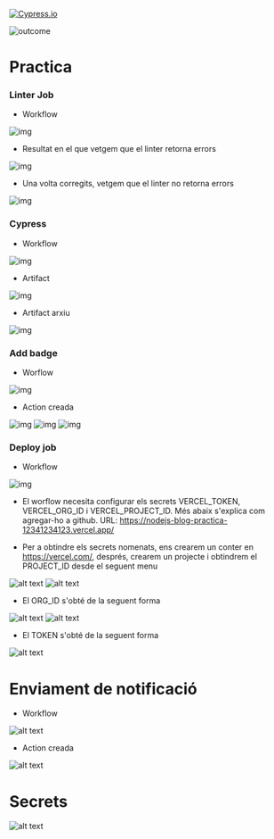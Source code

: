 <!---BADGE_TESTED-WITH-CYPRESS-->
[![Cypress.io](https://img.shields.io/badge/tested%20with-Cypress-04C38E.svg)](https://www.cypress.io/)
<!--BADGE_CYPRESS-WORKFLOW-OUTCOME-->
![outcome](https://img.shields.io/badge/test-success-green)

# Practica

### Linter Job

- Workflow

![img](./README_imgs/linter.png)

- Resultat en el que vetgem que el linter retorna errors

![img](./README_imgs/linter_fail.png)

- Una volta corregits, vetgem que el linter no retorna errors

![img](./README_imgs/linter_success.png)

### Cypress 

- Workflow

![img](./README_imgs/cypress.png)

- Artifact

![img](./README_imgs/cypress_artifact.png)

- Artifact arxiu

![img](./README_imgs/cypress_result.png)


### Add badge

- Worflow

![img](./README_imgs/add_badge.png)

- Action creada

![img](./README_imgs/add_badge_action.png)
![img](./README_imgs/add_badge_action_js.png)
![img](./README_imgs/add_badge_readme.png)

### Deploy job

- Workflow

![img](./README_imgs/deploy.png)

- El worflow necesita configurar els secrets VERCEL_TOKEN, VERCEL_ORG_ID i VERCEL_PROJECT_ID. Més abaix s'explica com agregar-ho a github. URL: <https://nodejs-blog-practica-12341234123.vercel.app/>

- Per a obtindre els secrets nomenats, ens crearem un conter en <https://vercel.com/>, després, crearem un projecte i obtindrem el PROJECT_ID desde el seguent menu

![alt text](./README_imgs/vercel_create_project.png)
![alt text](./README_imgs/vercel_project_id.png)

- El ORG_ID s'obté de la seguent forma

![alt text](./README_imgs/vercel_org_id1.png)
![alt text](./README_imgs/vercel_org_id2.png)

- El TOKEN s'obté de la seguent forma

![alt text](./README_imgs/vercel_token.png)


# Enviament de notificació

- Workflow

![alt text](./README_imgs/send_mail.png)

- Action creada

![alt text](./README_imgs/send_mail_action.png)


# Secrets

![alt text](./README_imgs/secrets.png)